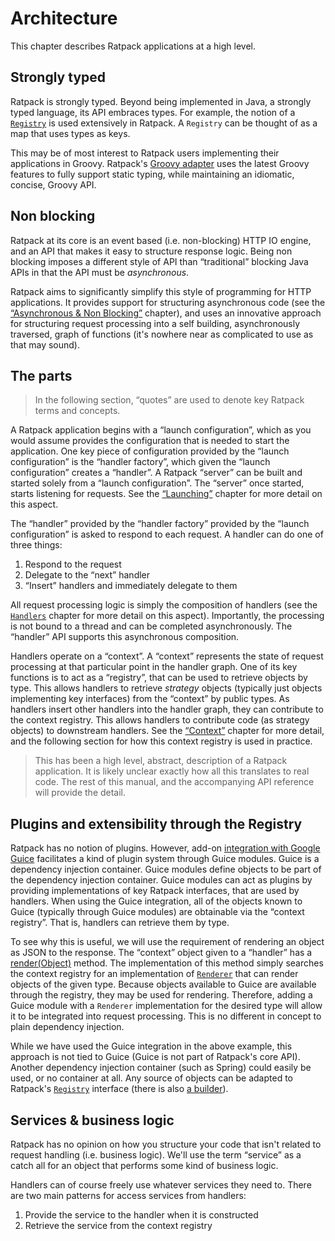# Architecture

This chapter describes Ratpack applications at a high level.

## Strongly typed

Ratpack is strongly typed.
Beyond being implemented in Java, a strongly typed language, its API embraces types.
For example, the notion of a [`Registry`](api/ratpack/registry/Registry.html) is used extensively in Ratpack.
A `Registry` can be thought of as a map that uses types as keys.

This may be of most interest to Ratpack users implementing their applications in Groovy.
Ratpack's [Groovy adapter](groovy.html) uses the latest Groovy features to fully support static typing, while maintaining an idiomatic, concise, Groovy API.

## Non blocking

Ratpack at its core is an event based (i.e. non-blocking) HTTP IO engine, and an API that makes it easy to structure response logic.
Being non blocking imposes a different style of API than “traditional” blocking Java APIs in that the API must be _asynchronous_.

Ratpack aims to significantly simplify this style of programming for HTTP applications.
It provides support for structuring asynchronous code (see the [“Asynchronous & Non Blocking”](async.html) chapter), 
and uses an innovative approach for structuring request processing into a self building, asynchronously traversed, graph of functions (it's nowhere near as complicated to use as that may sound).
  
## The parts   

> In the following section, “quotes” are used to denote key Ratpack terms and concepts.

A Ratpack application begins with a “launch configuration”, which as you would assume provides the configuration that is needed to start the application.
One key piece of configuration provided by the “launch configuration” is the “handler factory”, which given the “launch configuration” creates a “handler”.
A Ratpack “server” can be built and started solely from a “launch configuration”.
The “server” once started, starts listening for requests. 
See the [“Launching”](launching.html) chapter for more detail on this aspect.

The “handler” provided by the “handler factory” provided by the “launch configuration” is asked to respond to each request.
A handler can do one of three things:

1. Respond to the request
2. Delegate to the “next” handler
3. “Insert” handlers and immediately delegate to them

All request processing logic is simply the composition of handlers (see the [`Handlers`](handlers.html) chapter for more detail on this aspect). 
Importantly, the processing is not bound to a thread and can be completed asynchronously.
The “handler” API supports this asynchronous composition.

Handlers operate on a “context”.
A “context” represents the state of request processing at that particular point in the handler graph.
One of its key functions is to act as a “registry”, that can be used to retrieve objects by type.
This allows handlers to retrieve _strategy_ objects (typically just objects implementing key interfaces) from the “context” by public types.
As handlers insert other handlers into the handler graph, they can contribute to the context registry.
This allows handlers to contribute code (as strategy objects) to downstream handlers.
See the [“Context”](context.html) chapter for more detail, and the following section for how this context registry is used in practice.

> This has been a high level, abstract, description of a Ratpack application.
> It is likely unclear exactly how all this translates to real code.
> The rest of this manual, and the accompanying API reference will provide the detail.

## Plugins and extensibility through the Registry

Ratpack has no notion of plugins.
However, add-on [integration with Google Guice](guice.html) facilitates a kind of plugin system through Guice modules.
Guice is a dependency injection container.
Guice modules define objects to be part of the dependency injection container.
Guice modules can act as plugins by providing implementations of key Ratpack interfaces, that are used by handlers.
When using the Guice integration, all of the objects known to Guice (typically through Guice modules) are obtainable via the “context registry”.
That is, handlers can retrieve them by type.

To see why this is useful, we will use the requirement of rendering an object as JSON to the response.
The “context” object given to a “handler” has a [render(Object)](api/ratpack/handling/Context.html#render-java.lang.Object-) method.
The implementation of this method simply searches the context registry for an implementation of [`Renderer`](api/ratpack/render/Renderer.html)
that can render objects of the given type. 
Because objects available to Guice are available through the registry, they may be used for rendering.
Therefore, adding a Guice module with a `Renderer` implementation for the desired type will allow it to be integrated into request processing.
This is no different in concept to plain dependency injection.

While we have used the Guice integration in the above example, this approach is not tied to Guice (Guice is not part of Ratpack's core API).
Another dependency injection container (such as Spring) could easily be used, or no container at all.
Any source of objects can be adapted to Ratpack's [`Registry`](api/ratpack/registry/Registry.html) interface (there is also [a builder](api/ratpack/registry/RegistryBuilder.html)).

## Services & business logic

Ratpack has no opinion on how you structure your code that isn't related to request handling (i.e. business logic).
We'll use the term “service” as a catch all for an object that performs some kind of business logic.

Handlers can of course freely use whatever services they need to.
There are two main patterns for access services from handlers:

1. Provide the service to the handler when it is constructed
2. Retrieve the service from the context registry
